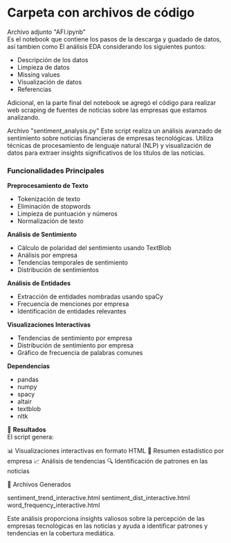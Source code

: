 # Carpeta con archivos de código

Archivo adjunto "AFI.ipynb"  
Es el notebook que contiene los pasos de la descarga y guadado de datos, así tambien como El análisis EDA considerando los siguientes puntos:
* Descripción de los datos
* Limpieza de datos
* Missing values
* Visualización de datos
* Referencias

Adicional, en la parte final del notebook se agregó el código para realizar web scraping de fuentes de noticias sobre las empresas que estamos analizando. 


Archivo "sentiment_analysis.py"
Este script realiza un análisis avanzado de sentimiento sobre noticias financieras de empresas tecnológicas. Utiliza técnicas de procesamiento de lenguaje natural (NLP) y visualización de datos para extraer insights significativos de los títulos de las noticias.

### Funcionalidades Principales
**Preprocesamiento de Texto**

- Tokenización de texto
- Eliminación de stopwords
- Limpieza de puntuación y números
- Normalización de texto

**Análisis de Sentimiento** 

- Cálculo de polaridad del sentimiento usando TextBlob
- Análisis por empresa
- Tendencias temporales de sentimiento
- Distribución de sentimientos

**Análisis de Entidades**

- Extracción de entidades nombradas usando spaCy
- Frecuencia de menciones por empresa
- Identificación de entidades relevantes

**Visualizaciones Interactivas**  

- Tendencias de sentimiento por empresa
- Distribución de sentimiento por empresa
- Gráfico de frecuencia de palabras comunes

**Dependencias**

- pandas
- numpy
- spacy
- altair
- textblob
- nltk

📄 **Resultados**  
El script genera:    

📊 Visualizaciones interactivas en formato HTML
📝 Resumen estadístico por empresa
📈 Análisis de tendencias
🔍 Identificación de patrones en las noticias

📂 Archivos Generados

sentiment_trend_interactive.html
sentiment_dist_interactive.html
word_frequency_interactive.html

Este análisis proporciona insights valiosos sobre la percepción de las empresas tecnológicas en las noticias y ayuda a identificar patrones y tendencias en la cobertura mediática.
